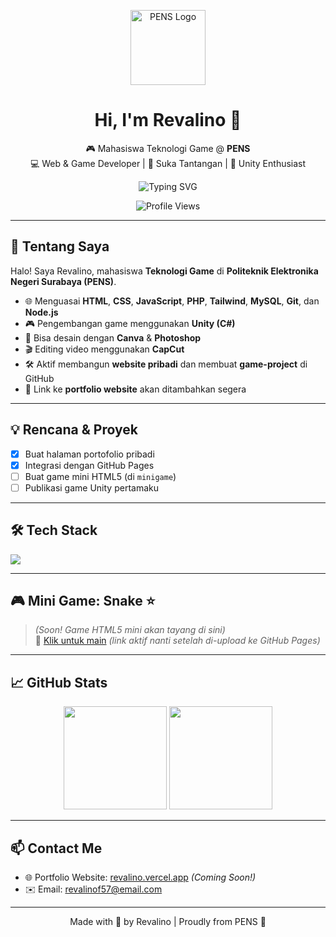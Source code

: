 <p align="center">
  <img src="https://upload.wikimedia.org/wikipedia/id/4/44/Logo_PENS.png" alt="PENS Logo" width="120"/>
</p>

<h1 align="center">Hi, I'm Revalino 👋</h1>

<p align="center">
  🎮 Mahasiswa Teknologi Game @ <strong>PENS</strong> <br>
  💻 Web & Game Developer | 🧠 Suka Tantangan | 🎯 Unity Enthusiast
</p>

<p align="center">
  <img src="https://readme-typing-svg.herokuapp.com?font=Fira+Code&duration=3000&pause=1000&color=58A6FF&center=true&vCenter=true&lines=Welcome+to+my+GitHub!;Web+%26+Game+Dev+in+Progress...;Built+with+💙+and+Unity!" alt="Typing SVG">
</p>

<p align="center">
  <img src="https://komarev.com/ghpvc/?username=Revalino-f&label=👁+Views&style=for-the-badge&color=blueviolet" alt="Profile Views" />
</p>

---

## 🚀 Tentang Saya

Halo! Saya Revalino, mahasiswa **Teknologi Game** di **Politeknik Elektronika Negeri Surabaya (PENS)**.

- 🌐 Menguasai **HTML**, **CSS**, **JavaScript**, **PHP**, **Tailwind**, **MySQL**, **Git**, dan **Node.js**
- 🎮 Pengembangan game menggunakan **Unity (C#)**
- 🎨 Bisa desain dengan **Canva** & **Photoshop**
- 🎬 Editing video menggunakan **CapCut**
- 🛠️ Aktif membangun **website pribadi** dan membuat **game-project** di GitHub
- 🔗 Link ke **portfolio website** akan ditambahkan segera

---

## 💡 Rencana & Proyek

- [x] Buat halaman portofolio pribadi
- [x] Integrasi dengan GitHub Pages
- [ ] Buat game mini HTML5 (di `minigame`)
- [ ] Publikasi game Unity pertamaku

---

## 🛠️ Tech Stack

<p align="left">
  <img src="https://skillicons.dev/icons?i=html,css,js,php,react,nodejs,unity,cs,figma,github" />
</p>

---

## 🎮 Mini Game: Snake ⭐

> _(Soon! Game HTML5 mini akan tayang di sini)_  
> 🔗 [Klik untuk main](https://Revalino-f.github.io/minigame) _(link aktif nanti setelah di-upload ke GitHub Pages)_

---

## 📈 GitHub Stats

<p align="center">
  <img src="https://github-readme-stats.vercel.app/api?username=Revalino-f&show_icons=true&theme=tokyonight&hide=prs" height="165"/>
  <img src="https://github-readme-stats.vercel.app/api/top-langs/?username=Revalino-f&layout=compact&theme=tokyonight" height="165"/>
</p>

---

## 📫 Contact Me

- 🌐 Portfolio Website: [revalino.vercel.app](https://revalino.vercel.app) _(Coming Soon!)_
- ✉️ Email: [revalinof57@email.com](mailto:revalino@email.com)

---

<p align="center">
  Made with 💙 by Revalino | Proudly from PENS 🚀
</p>
